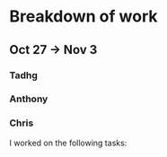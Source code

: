 # Breakdown of work

## Oct 27 -> Nov 3
### Tadhg

### Anthony

### Chris
I worked on the following tasks:
